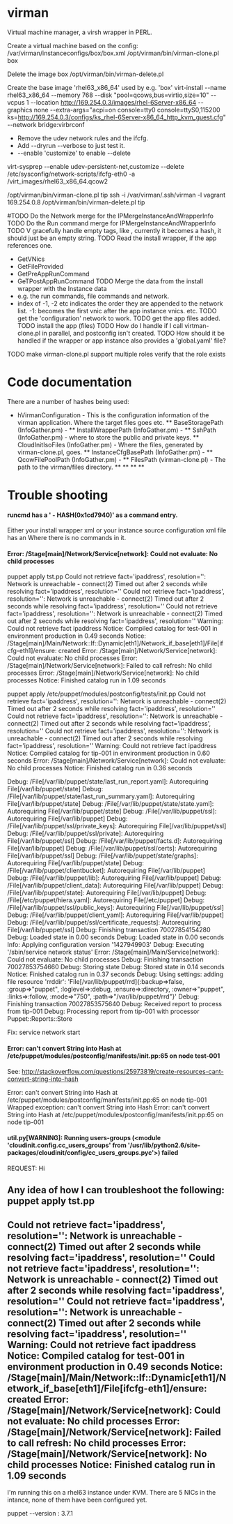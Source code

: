 # virman
Virtual machine manager, a virsh wrapper in PERL.


Create a virtual machine based on the config:
  /var/virman/instanceconfigs/box/box.xml
/opt/virman/bin/virman-clone.pl box


Delete the image box
  /opt/virman/bin/virman-delete.pl 


Create the base image 'rhel63_x86_64' used by e.g. 'box'
virt-install --name rhel63_x86_64 --memory 768 --disk "pool=qcows,bus=virtio,size=10" --vcpus 1 --location http://169.254.0.3/images/rhel-6Server-x86_64 --graphics none --extra-args="acpi=on console=tty0 console=ttyS0,115200 ks=http://169.254.0.3/configs/ks_rhel-6Server-x86_64_http_kvm_guest.cfg" --network bridge:virbrconf

* Remove the udev network rules and the ifcfg.
*  Add --dryrun --verbose to just test it.
* --enable 'customize' to enable --delete

virt-sysprep  --enable udev-persistent-net,customize --delete /etc/sysconfig/network-scripts/ifcfg-eth0 -a /virt_images/rhel63_x86_64.qcow2 

/opt/virman/bin/virman-clone.pl  tip
ssh -i /var/virman/.ssh/virman -l vagrant 169.254.0.8
/opt/virman/bin/virman-delete.pl  tip

#TODO Do the Network merge for the IPMergeInstanceAndWrapperInfo
TODO Do the Run command merge for IPMergeInstanceAndWrapperInfo
TODO V gracefully handle empty tags, like <RunCommand></RunCommand>, currently it becomes a hash, it should just be an empty string.
TODO Read the install wrapper, if the app references one.
  - GetVNics
  - GetFileProvided
  - GetPreAppRunCommand
  - GeTPostAppRunCommand
TODO Merge the data from the install wrapper with the Instance data
  - e.g. the run commands, file commands and network.
  - index of -1, -2 etc indicates the order they are appended to the network list.
    -1: becomes the first vnic after the app instance vnics. etc.
TODO get the 'configuration' network to work.
TODO get the app files added.
TODO install the app (files)
TODO How do I handle if I call virtman-clone.pl in parallel, and postconfig isn't created.
TODO How should it be handled if the wrapper or app instance also provides a 'global.yaml' file?

TODO make virman-clone.pl support multiple roles
  verify that the role exists




# Code documentation

There are a number of hashes being used:
* hVirmanConfiguration - This is the configuration information of the virman application. Where the target files goes etc.
** BaseStoragePath (InfoGather.pm) - 
** InstallWrapperPath (InfoGather.pm) - 
** SshPath (InfoGather.pm) - where to store the public and private keys.
** CloudInitIsoFiles (InfoGather.pm) - Where the files, generated by virman-clone.pl, goes.
** InstanceCfgBasePath (InfoGather.pm) - 
** QcowFilePoolPath (InfoGather.pm) - 
** FilesPath (virman-clone.pl) - The path to the virman/files directory.
** 
** 
** 
** 


# Trouble shooting


#### runcmd has a '  - HASH(0x1cd7940)' as a command entry.

Either your install wrapper xml or your instance source configuration xml file has an <RunCommand></RundCommand>
Where there is no commands in it. 


#### Error: /Stage[main]/Network/Service[network]: Could not evaluate: No child processes

puppet apply tst.pp 
Could not retrieve fact='ipaddress', resolution='<anonymous>': Network is unreachable - connect(2)
Timed out after 2 seconds while resolving fact='ipaddress', resolution='<anonymous>'
Could not retrieve fact='ipaddress', resolution='<anonymous>': Network is unreachable - connect(2)
Timed out after 2 seconds while resolving fact='ipaddress', resolution='<anonymous>'
Could not retrieve fact='ipaddress', resolution='<anonymous>': Network is unreachable - connect(2)
Timed out after 2 seconds while resolving fact='ipaddress', resolution='<anonymous>'
Warning: Could not retrieve fact ipaddress
Notice: Compiled catalog for test-001 in environment production in 0.49 seconds
Notice: /Stage[main]/Main/Network::If::Dynamic[eth1]/Network_if_base[eth1]/File[ifcfg-eth1]/ensure: created
Error: /Stage[main]/Network/Service[network]: Could not evaluate: No child processes
Error: /Stage[main]/Network/Service[network]: Failed to call refresh: No child processes
Error: /Stage[main]/Network/Service[network]: No child processes
Notice: Finished catalog run in 1.09 seconds


puppet apply /etc/puppet/modules/postconfig/tests/init.pp 
Could not retrieve fact='ipaddress', resolution='<anonymous>': Network is unreachable - connect(2)
Timed out after 2 seconds while resolving fact='ipaddress', resolution='<anonymous>'
Could not retrieve fact='ipaddress', resolution='<anonymous>': Network is unreachable - connect(2)
Timed out after 2 seconds while resolving fact='ipaddress', resolution='<anonymous>'
Could not retrieve fact='ipaddress', resolution='<anonymous>': Network is unreachable - connect(2)
Timed out after 2 seconds while resolving fact='ipaddress', resolution='<anonymous>'
Warning: Could not retrieve fact ipaddress
Notice: Compiled catalog for tip-001 in environment production in 0.60 seconds
Error: /Stage[main]/Network/Service[network]: Could not evaluate: No child processes
Notice: Finished catalog run in 0.36 seconds


Debug: /File[/var/lib/puppet/state/last_run_report.yaml]: Autorequiring File[/var/lib/puppet/state]
Debug: /File[/var/lib/puppet/state/last_run_summary.yaml]: Autorequiring File[/var/lib/puppet/state]
Debug: /File[/var/lib/puppet/state/state.yaml]: Autorequiring File[/var/lib/puppet/state]
Debug: /File[/var/lib/puppet/ssl]: Autorequiring File[/var/lib/puppet]
Debug: /File[/var/lib/puppet/ssl/private_keys]: Autorequiring File[/var/lib/puppet/ssl]
Debug: /File[/var/lib/puppet/ssl/private]: Autorequiring File[/var/lib/puppet/ssl]
Debug: /File[/var/lib/puppet/facts.d]: Autorequiring File[/var/lib/puppet]
Debug: /File[/var/lib/puppet/ssl/certs]: Autorequiring File[/var/lib/puppet/ssl]
Debug: /File[/var/lib/puppet/state/graphs]: Autorequiring File[/var/lib/puppet/state]
Debug: /File[/var/lib/puppet/clientbucket]: Autorequiring File[/var/lib/puppet]
Debug: /File[/var/lib/puppet/lib]: Autorequiring File[/var/lib/puppet]
Debug: /File[/var/lib/puppet/client_data]: Autorequiring File[/var/lib/puppet]
Debug: /File[/var/lib/puppet/state]: Autorequiring File[/var/lib/puppet]
Debug: /File[/etc/puppet/hiera.yaml]: Autorequiring File[/etc/puppet]
Debug: /File[/var/lib/puppet/ssl/public_keys]: Autorequiring File[/var/lib/puppet/ssl]
Debug: /File[/var/lib/puppet/client_yaml]: Autorequiring File[/var/lib/puppet]
Debug: /File[/var/lib/puppet/ssl/certificate_requests]: Autorequiring File[/var/lib/puppet/ssl]
Debug: Finishing transaction 70027854154280
Debug: Loaded state in 0.00 seconds
Debug: Loaded state in 0.00 seconds
Info: Applying configuration version '1427949903'
Debug: Executing '/sbin/service network status'
Error: /Stage[main]/Main/Service[network]: Could not evaluate: No child processes
Debug: Finishing transaction 70027853754660
Debug: Storing state
Debug: Stored state in 0.14 seconds
Notice: Finished catalog run in 0.37 seconds
Debug: Using settings: adding file resource 'rrddir': 'File[/var/lib/puppet/rrd]{:backup=>false, :group=>"puppet", :loglevel=>:debug, :ensure=>:directory, :owner=>"puppet", :links=>:follow, :mode=>"750", :path=>"/var/lib/puppet/rrd"}'
Debug: Finishing transaction 70027853575640
Debug: Received report to process from tip-001
Debug: Processing report from tip-001 with processor Puppet::Reports::Store

Fix:
service network start


#### Error: can't convert String into Hash at /etc/puppet/modules/postconfig/manifests/init.pp:65 on node test-001
See: http://stackoverflow.com/questions/25973819/create-resources-cant-convert-string-into-hash

Error: can't convert String into Hash at /etc/puppet/modules/postconfig/manifests/init.pp:65 on node tip-001
Wrapped exception:
can't convert String into Hash
Error: can't convert String into Hash at /etc/puppet/modules/postconfig/manifests/init.pp:65 on node tip-001



#### util.py[WARNING]: Running users-groups (<module 'cloudinit.config.cc_users_groups' from '/usr/lib/python2.6/site-packages/cloudinit/config/cc_users_groups.pyc'>) failed


REQUEST: 
Hi

Any idea of how I can troubleshoot the following:
puppet apply tst.pp 
---
Could not retrieve fact='ipaddress', resolution='<anonymous>': Network is unreachable - connect(2)
Timed out after 2 seconds while resolving fact='ipaddress', resolution='<anonymous>'
Could not retrieve fact='ipaddress', resolution='<anonymous>': Network is unreachable - connect(2)
Timed out after 2 seconds while resolving fact='ipaddress', resolution='<anonymous>'
Could not retrieve fact='ipaddress', resolution='<anonymous>': Network is unreachable - connect(2)
Timed out after 2 seconds while resolving fact='ipaddress', resolution='<anonymous>'
Warning: Could not retrieve fact ipaddress
Notice: Compiled catalog for test-001 in environment production in 0.49 seconds
Notice: /Stage[main]/Main/Network::If::Dynamic[eth1]/Network_if_base[eth1]/File[ifcfg-eth1]/ensure: created
Error: /Stage[main]/Network/Service[network]: Could not evaluate: No child processes
Error: /Stage[main]/Network/Service[network]: Failed to call refresh: No child processes
Error: /Stage[main]/Network/Service[network]: No child processes
Notice: Finished catalog run in 1.09 seconds
---

I'm running this on a rhel63 instance under KVM.
There are 5 NICs in the intance, none of them have been configured yet.

puppet --version : 3.7.1

